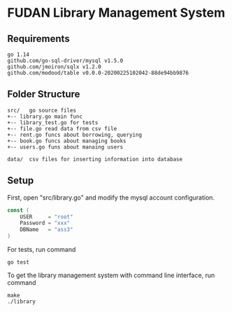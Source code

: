 # FUDAN Library Management System

## Requirements

```
go 1.14
github.com/go-sql-driver/mysql v1.5.0
github.com/jmoiron/sqlx v1.2.0
github.com/modood/table v0.0.0-20200225102042-88de94bb9876
```

## Folder Structure
```
src/   go source files
+-- library.go main func
+-- library_test.go for tests
+-- file.go read data from csv file
+-- rent.go funcs about borrowing, querying
+-- book.go funcs about managing books
+-- users.go funs about manaing users

data/  csv files for inserting information into database
```

## Setup

First, open "src/library.go" and modify the mysql account configuration.

```go
const (
	USER     = "root"
	Password = "xxx"
	DBName   = "ass3"
)
```

For tests, run command

```
go test
```

To get the library management system with command line interface, run command

```
make
./library
```